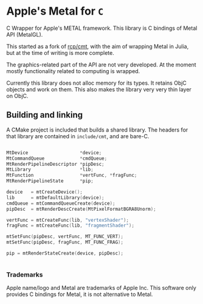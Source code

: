 # Apple's Metal for `C`

C Wrapper for Apple's METAL framework. This library is C bindings of Metal API (MetalGL). 

This started as a fork of [rcp/cmt](https://github.com/recp/cmt), with the aim of wrapping Metal in Julia, but at the time of writing is more complete.

The graphics-related part of the API are not very developed. At the moment mostly functionality related to computing is wrapped.

Currently this library does not alloc memory for its types. It retains ObjC objects and work on them. This also makes the library very very thin layer on ObjC. 

## Building and linking

A CMake project is included that builds a shared library. The headers for that library are contained in `include/cmt`, and are bare-C.


```C

MtDevice                   *device;
MtCommandQueue             *cmdQueue;
MtRenderPipelineDescriptor *pipDesc;
MtLibrary                  *lib;
MtFunction                 *vertFunc, *fragFunc;
MtRenderPipelineState      *pip;

device   = mtCreateDevice();
lib      = mtDefaultLibrary(device);
cmdQueue = mtCommandQueueCreate(device);
pipDesc  = mtRenderDescCreate(MtPixelFormatBGRA8Unorm);

vertFunc = mtCreateFunc(lib, "vertexShader");
fragFunc = mtCreateFunc(lib, "fragmentShader");

mtSetFunc(pipDesc, vertFunc, MT_FUNC_VERT);
mtSetFunc(pipDesc, fragFunc, MT_FUNC_FRAG);

pip = mtRenderStateCreate(device, pipDesc);
  
```

### Trademarks

Apple name/logo and Metal are trademarks of Apple Inc. This software only provides C bindings for Metal, it is not alternative to Metal.
